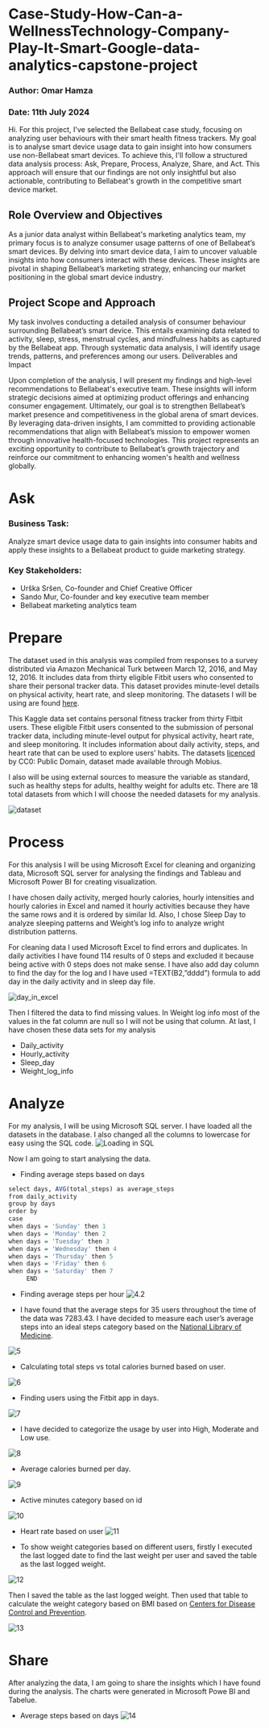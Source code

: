 # Case-Study-How-Can-a-WellnessTechnology-Company-Play-It-Smart-Google-data-analytics-capstone-project
### Author: Omar Hamza
### Date: 11th July 2024
Hi. For this project, I've selected the Bellabeat case study, focusing on analyzing user behaviours with their smart health fitness trackers. My goal is to analyse smart device usage data to gain insight into how consumers use non-Bellabeat smart devices. To achieve this, I'll follow a structured data analysis process: Ask, Prepare, Process, Analyze, Share, and Act. This approach will ensure that our findings are not only insightful but also actionable, contributing to Bellabeat's growth in the competitive smart device market.

## Role Overview and Objectives
As a junior data analyst within Bellabeat's marketing analytics team, my primary focus is to analyze consumer usage patterns of one of Bellabeat’s smart devices. By delving into smart device data, I aim to uncover valuable insights into how consumers interact with these devices. These insights are pivotal in shaping Bellabeat’s marketing strategy, enhancing our market positioning in the global smart device industry.
## Project Scope and Approach

My task involves conducting a detailed analysis of consumer behaviour surrounding Bellabeat’s smart device. This entails examining data related to activity, sleep, stress, menstrual cycles, and mindfulness habits as captured by the Bellabeat app. Through systematic data analysis, I will identify usage trends, patterns, and preferences among our users.
Deliverables and Impact

Upon completion of the analysis, I will present my findings and high-level recommendations to Bellabeat's executive team. These insights will inform strategic decisions aimed at optimizing product offerings and enhancing consumer engagement. Ultimately, our goal is to strengthen Bellabeat’s market presence and competitiveness in the global arena of smart devices.
By leveraging data-driven insights, I am committed to providing actionable recommendations that align with Bellabeat’s mission to empower women through innovative health-focused technologies. This project represents an exciting opportunity to contribute to Bellabeat’s growth trajectory and reinforce our commitment to enhancing women's health and wellness globally.

# Ask

### Business Task: 

Analyze smart device usage data to gain insights into consumer habits and apply these insights to a Bellabeat product to guide marketing strategy.
### Key Stakeholders:
* Urška Sršen, Co-founder and Chief Creative Officer
* Sando Mur, Co-founder and key executive team member
* Bellabeat marketing analytics team
  
# Prepare

The dataset used in this analysis was compiled from responses to a survey distributed via Amazon Mechanical Turk between March 12, 2016, and May 12, 2016. It includes data from thirty eligible Fitbit users who consented to share their personal tracker data. This dataset provides minute-level details on physical activity, heart rate, and sleep monitoring.
The datasets I will be using are found [here](https://www.kaggle.com/datasets/arashnic/fitbit).

This Kaggle data set contains personal fitness tracker from thirty Fitbit users. These eligible Fitbit users consented to the submission of personal tracker data, including minute-level output for physical activity, heart rate, and sleep monitoring. It includes information about daily activity, steps, and heart rate that can be used to explore users’ habits. The datasets [licenced](https://creativecommons.org/publicdomain/zero/1.0/) by CC0: Public Domain, dataset made available through Mobius.

I also will be using external sources to measure the variable as standard, such as healthy steps for adults, healthy weight for adults etc.
There are 18 total datasets from which I will choose the needed datasets for my analysis.

![dataset](https://github.com/omarhamza1996/Case-Study-How-Can-a-WellnessTechnology-Company-Play-It-Smart-Google-data-analytics-capstone-project/blob/main/Pictures/1.dataset.png)

# Process
For this analysis I will be using Microsoft Excel for cleaning and organizing data, Microsoft SQL server for analysing the findings and Tableau and Microsoft Power BI for creating visualization.

I have chosen daily activity, merged hourly calories, hourly intensities and hourly calories in Excel and named it hourly activities because they have the same rows and it is ordered by similar Id. Also, I chose Sleep Day to analyze sleeping patterns and Weight’s log info to analyze wright distribution patterns.

For cleaning data I used Microsoft Excel to find errors and duplicates. 
In daily activities I have found 114 results of 0 steps and excluded it because being active with 0 steps does not make sense.
I have also add day column to find the day for the log and I have used =TEXT(B2,”dddd”) formula to add day in the daily activity and in sleep day file.

![day_in_excel](https://github.com/omarhamza1996/Case-Study-How-Can-a-WellnessTechnology-Company-Play-It-Smart-Google-data-analytics-capstone-project/blob/main/Pictures/2%20day.png)

Then I filtered the data to find missing values. In Weight log info most of the values in the fat column are null so I will not be using that column.
At last, I have chosen these data sets for my analysis
* Daily_activity
*	Hourly_activity
*	Sleep_day
*	Weight_log_info

# Analyze
For my analysis, I will be using Microsoft SQL server. I have loaded all the datasets in the database. I also changed all the columns to lowercase for easy using the SQL code.
![Loading in SQL](https://github.com/omarhamza1996/Case-Study-How-Can-a-WellnessTechnology-Company-Play-It-Smart-Google-data-analytics-capstone-project/blob/main/Pictures/3.SQL%20load.png)

Now I am going to start analysing the data.

* Finding average steps based on days 
```r
select days, AVG(total_steps) as average_steps
from daily_activity
group by days
order by 
case
when days = 'Sunday' then 1
when days = 'Monday' then 2  
when days = 'Tuesday' then 3  
when days = 'Wednesday' then 4
when days = 'Thursday' then 5
when days = 'Friday' then 6
when days = 'Saturday' then 7
     END
```

* Finding average steps per hour
![4.2](https://github.com/omarhamza1996/Case-Study-How-Can-a-WellnessTechnology-Company-Play-It-Smart-Google-data-analytics-capstone-project/blob/main/Pictures/4.%20average%20steps%20by%20hour.png)

* I have found that the average steps for 35 users throughout the time of the data was 7283.43. I have decided to measure each user’s average steps into an ideal steps category based on the [National Library of Medicine](https://pubmed.ncbi.nlm.nih.gov/14715035/).

![5](https://github.com/omarhamza1996/Case-Study-How-Can-a-WellnessTechnology-Company-Play-It-Smart-Google-data-analytics-capstone-project/blob/main/Pictures/5.ave%20steps%20catagory.png)
* Calculating total steps vs total calories burned based on user.

![6](https://github.com/omarhamza1996/Case-Study-How-Can-a-WellnessTechnology-Company-Play-It-Smart-Google-data-analytics-capstone-project/blob/main/Pictures/6.%20total%20steps%20vs%20total%20calories.png)

* Finding users using the Fitbit app in days.

![7](https://github.com/omarhamza1996/Case-Study-How-Can-a-WellnessTechnology-Company-Play-It-Smart-Google-data-analytics-capstone-project/blob/main/Pictures/7.%20Users%20using%20app%20in%20days.png)

* I have decided to categorize the usage by user into High, Moderate and Low use.

![8](https://github.com/omarhamza1996/Case-Study-How-Can-a-WellnessTechnology-Company-Play-It-Smart-Google-data-analytics-capstone-project/blob/main/Pictures/8.Calagorising%20%20user%20using%20in%20days.png)

* Average calories burned per day.

![9](https://github.com/omarhamza1996/Case-Study-How-Can-a-WellnessTechnology-Company-Play-It-Smart-Google-data-analytics-capstone-project/blob/main/Pictures/9.%20Average%20calories%20burned%20per%20day.png)

* Active minutes category based on id

![10](https://github.com/omarhamza1996/Case-Study-How-Can-a-WellnessTechnology-Company-Play-It-Smart-Google-data-analytics-capstone-project/blob/main/Pictures/10.%20average%20minutes%20catagory%20in%20id.png)

* Heart rate based on user
![11](https://github.com/omarhamza1996/Case-Study-How-Can-a-WellnessTechnology-Company-Play-It-Smart-Google-data-analytics-capstone-project/blob/main/Pictures/11.%20Heart%20rate%20based%20on%20catagory.png)

* To show weight categories based on different users, firstly I executed the last logged date to find the last weight per user and saved the table as the last logged weight.

![12](https://github.com/omarhamza1996/Case-Study-How-Can-a-WellnessTechnology-Company-Play-It-Smart-Google-data-analytics-capstone-project/blob/main/Pictures/12.Weight_distrribution%20part%201.png)

Then I saved the table as the last logged weight. Then used that table to calculate the weight category based on BMI based on  [Centers for Disease Control and Prevention](https://www.cdc.gov/healthyweight/assessing/bmi/adult_bmi/).

![13](https://github.com/omarhamza1996/Case-Study-How-Can-a-WellnessTechnology-Company-Play-It-Smart-Google-data-analytics-capstone-project/blob/main/Pictures/13.%20Weight_distribution%20part%202.png)

# Share
After analyzing the data, I am going to share the insights which I have found during the analysis. The charts were generated in Microsoft Powe BI and Tabelue.
* Average steps based on days
![14]()





















































  







































